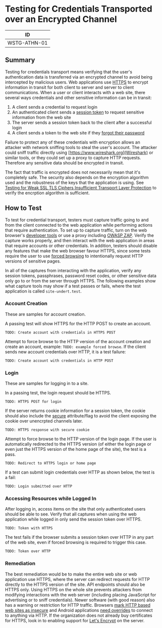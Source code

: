 # Testing for Credentials Transported over an Encrypted Channel

|ID          |
|------------|
|WSTG-ATHN-01|

## Summary

Testing for credentials transport means verifying that the user's authentication data is transferred via an encrypted channel to avoid being intercepted by malicious users. Web applications use [HTTPS](https://tools.ietf.org/html/rfc2818) to encrypt information in transit for both client to server and server to client communications. When a user or client interacts with a web site, there several ways credentials and other sensitive information can be in transit:

1. A client sends a credential to request login
2. An authenticated client sends a [session token](https://cheatsheetseries.owasp.org/cheatsheets/Session_Management_Cheat_Sheet.html#session-id-properties) to request sensitive information from the web site
3. The server sends a session token back to the client after a successful login
4. A client sends a token to the web site if they [forgot their password](https://cheatsheetseries.owasp.org/cheatsheets/Forgot_Password_Cheat_Sheet.html)

Failure to protect any of these credentials with encryption allows an attacker with network sniffing tools to steal the user's account. The attacker could sniff traffic directly using [https://www.wireshark.org](Wireshark) or similar tools, or they could set up a proxy to capture HTTP requests. Therefore any sensitive data should be encrypted in transit.

The fact that traffic is encrypted does not necessarily mean that it's completely safe. The security also depends on the encryption algorithm used and the robustness of the keys that the application is using. See [Testing for Weak SSL TLS Ciphers Insufficient Transport Layer Protection](../09-Testing_for_Weak_Cryptography/01-Testing_for_Weak_SSL_TLS_Ciphers_Insufficient_Transport_Layer_Protection.md) to verify the encrption algorithm is sufficient.

## How to Test

To test for credential transport, testers must capture traffic going to and from the client connected to the web application while performing actions that require authentication. To set up to capture traffic, turn on the web browser's [developer tools](https://developer.mozilla.org/en-US/docs/Tools) or use a proxy including [OWASP ZAP](https://owasp.org/www-project-zap/). Verify the capture works properly, and then interact with the web application in areas that require accounts or other credentials. In addition, testers should disable any features that make the web browser favour HTTPS, since some tests require the user to use [forced browsing](https://owasp.org/www-community/attacks/Forced_browsing) to intentionally request HTTP versions of sensitive pages.

In all of the captures from interacting with the application, verify any session tokens, passphrases, password reset codes, or other sensitive data only go to or from the server through HTTPS. The following examples show what capture tools may show if a test passes or fails, where the test application is called `site-undert.test`.

### Account Creation

These are samples for account creation.

A passing test will show HTTPS for the HTTP POST to create an account.

```
TODO: Create account with credentials in HTTPS POST
```

Attempt to force browse to the HTTP version of the account creation and create an account, example: `TODO: example forced browse`.
If the client sends new account credentials over HTTP, it is a test failure:

```
TODO: Create account with credentials in HTTP POST
```

### Login

These are samples for logging in to a site.

In a passing test, the login request should be HTTPS.

```
TODO: HTTPS POST for login
```
If the server returns cookie information for a session token, the cookie should also include the [secure](https://owasp.org/www-community/controls/SecureFlag) attribute/flag to avoid the client exposing the cookie over unencrpted channels later.

```
TODO: HTTPS response with secure cookie
```

Attempt to force browse to the HTTP version of the login page. If the user is automatically redirected to the HTTPS version (of either the login page or even just the HTTPS version of the home page of the site), the test is a pass.

```
TODO: Redirect to HTTPS login or home page
```

If a test can submit login credentials over HTTP as shown below, the test is a fail:

```
TODO: Login submitted over HTTP
```

### Accessing Resources while Logged In

After logging in, access items on the site that only authenticated users should be able to see. Verify that all captures when using the web application while logged in only send the session token over HTTPS.

```
TODO: Token with HTTPS
```

The test fails if the browser submits a session token over HTTP in any part of the web site, even if forced browsing is required to trigger this case.

```
TODO: Token over HTTP
```

### Remediation

The best remediation would be to make the entire web site or web application use HTTPS, where the server can redirect requests for HTTP directly to the HTTPS version of the site. API endpoints should also be HTTPS only. Using HTTPS on the whole site prevents attackers from modifying interactions with the web server (including placing JavaScript for advertising or to sniff credentials). Newer software (with good reason) also has a warning or restriction for HTTP traffic. Browsers [mark HTTP based web sites as insecure](https://www.blog.google/products/chrome/milestone-chrome-security-marking-http-not-secure/) and Android applications [need overrides](https://developer.android.com/training/articles/security-config#CleartextTrafficPermitted) to connect to anything via HTTP. If the organization does not already buy certificates for HTTPS, look in to enabling support for [Let's Encrypt](https://letsencrypt.org) on the server.
